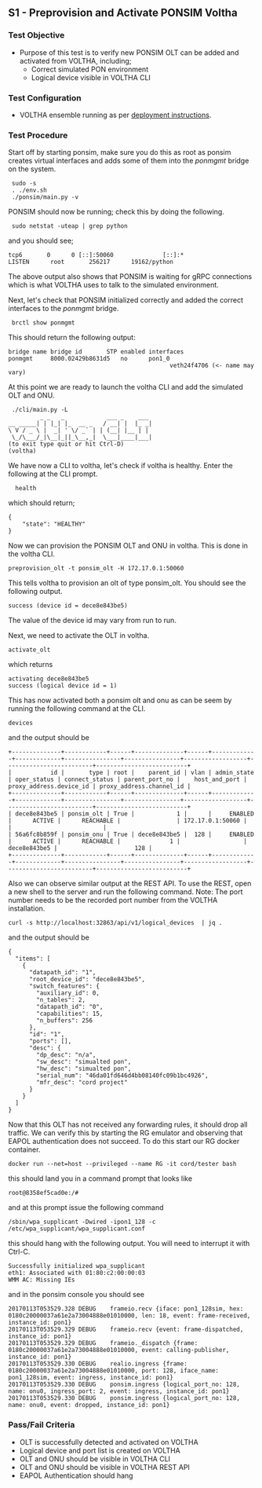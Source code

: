 ## S1 - Preprovision and Activate PONSIM Voltha

### Test Objective

* Purpose of this test is to verify new PONSIM OLT can be added and activated from VOLTHA, including;
  * Correct simulated PON environment
  * Logical device visible in VOLTHA CLI

### Test Configuration

* VOLTHA ensemble running as per [deployment instructions](V01_voltha_bringup_deploy.md).

### Test Procedure

Start off by starting ponsim, make sure you do this as root as ponsim creates virtual interfaces and adds some of them into the _ponmgmt_ bridge on the system.

```
 sudo -s
 . ./env.sh
 ./ponsim/main.py -v
```

PONSIM should now be running; check this by doing the following.

```
 sudo netstat -uteap | grep python
```

and you should see;

```
tcp6       0      0 [::]:50060              [::]:*                  LISTEN      root       256217      19162/python
```

The above output also shows that PONSIM is waiting for gRPC connections which is what VOLTHA uses to talk to the simulated environment.

Next, let's check that PONSIM initialized correctly and added the correct interfaces to the _ponmgmt_ bridge.

```
 brctl show ponmgmt
```

This should return the following output:

```
bridge name	bridge id		STP enabled	interfaces
ponmgmt		8000.02429b8631d5	no		pon1_0
							                  veth24f4706 (<- name may vary)
```

At this point we are ready to launch the voltha CLI and add the simulated OLT and ONU.

```
 ./cli/main.py -L
         _ _   _            ___ _    ___
__ _____| | |_| |_  __ _   / __| |  |_ _|
\ V / _ \ |  _| ' \/ _` | | (__| |__ | |
 \_/\___/_|\__|_||_\__,_|  \___|____|___|
(to exit type quit or hit Ctrl-D)
(voltha)
```

We have now a CLI to voltha, let's check if voltha is healthy. Enter the following at the CLI prompt.

```
  health
```

which should return;

```
{
    "state": "HEALTHY"
}
```

Now we can provision the PONSIM OLT and ONU in voltha. This is done in the voltha CLI.

```
preprovision_olt -t ponsim_olt -H 172.17.0.1:50060
```

This tells voltha to provision an olt of type ponsim_olt. You should see the following output.

```
success (device id = dece8e843be5)
```

The value of the device id may vary from run to run.

Next, we need to activate the OLT in voltha.

```
activate_olt
```

which returns

```
activating dece8e843be5
success (logical device id = 1)
```

This has now activated both a ponsim olt and onu as can be seem by running the following command at the CLI.

```
devices
```

and the output should be

```
+--------------+------------+------+--------------+------+-------------+-------------+----------------+----------------+------------------+-------------------------+--------------------------+
|           id |       type | root |    parent_id | vlan | admin_state | oper_status | connect_status | parent_port_no |    host_and_port | proxy_address.device_id | proxy_address.channel_id |
+--------------+------------+------+--------------+------+-------------+-------------+----------------+----------------+------------------+-------------------------+--------------------------+
| dece8e843be5 | ponsim_olt | True |            1 |      |     ENABLED |      ACTIVE |      REACHABLE |                | 172.17.0.1:50060 |                         |                          |
| 56a6fc8b859f | ponsim_onu | True | dece8e843be5 |  128 |     ENABLED |      ACTIVE |      REACHABLE |              1 |                  |            dece8e843be5 |                      128 |
+--------------+------------+------+--------------+------+-------------+-------------+----------------+----------------+------------------+-------------------------+--------------------------+
```

Also we can observe similar output at the REST API. To use the REST, open a new shell to the server and run the following command.  Note: The port number needs to be the recorded port number from the VOLTHA installation. 

```
curl -s http://localhost:32863/api/v1/logical_devices  | jq .
```

and the output should be

```
{
  "items": [
    {
      "datapath_id": "1",
      "root_device_id": "dece8e843be5",
      "switch_features": {
        "auxiliary_id": 0,
        "n_tables": 2,
        "datapath_id": "0",
        "capabilities": 15,
        "n_buffers": 256
      },
      "id": "1",
      "ports": [],
      "desc": {
        "dp_desc": "n/a",
        "sw_desc": "simualted pon",
        "hw_desc": "simualted pon",
        "serial_num": "46da01fd646d4bb08140fc09b1bc4926",
        "mfr_desc": "cord project"
      }
    }
  ]
}
```

Now that this OLT has not received any forwarding rules, it should drop all traffic. We can verify this by starting the RG emulator and observing that EAPOL authentication does not succeed. To do this start our RG docker container.


```
docker run --net=host --privileged --name RG -it cord/tester bash
```

this should land you in a command prompt that looks like

```
root@8358ef5cad0e:/#
```

and at this prompt issue the following command

```
/sbin/wpa_supplicant -Dwired -ipon1_128 -c /etc/wpa_supplicant/wpa_supplicant.conf
```

this should hang with the following output. You will need to interrupt it with Ctrl-C.

```
Successfully initialized wpa_supplicant
eth1: Associated with 01:80:c2:00:00:03
WMM AC: Missing IEs
```

and in the ponsim console you should see

```
20170113T053529.328 DEBUG    frameio.recv {iface: pon1_128sim, hex: 0180c20000037a61e2a73004888e01010000, len: 18, event: frame-received, instance_id: pon1}
20170113T053529.329 DEBUG    frameio.recv {event: frame-dispatched, instance_id: pon1}
20170113T053529.329 DEBUG    frameio._dispatch {frame: 0180c20000037a61e2a73004888e01010000, event: calling-publisher, instance_id: pon1}
20170113T053529.330 DEBUG    realio.ingress {frame: 0180c20000037a61e2a73004888e01010000, port: 128, iface_name: pon1_128sim, event: ingress, instance_id: pon1}
20170113T053529.330 DEBUG    ponsim.ingress {logical_port_no: 128, name: onu0, ingress_port: 2, event: ingress, instance_id: pon1}
20170113T053529.330 DEBUG    ponsim.ingress {logical_port_no: 128, name: onu0, event: dropped, instance_id: pon1}
```


### Pass/Fail Criteria

* OLT is successfully detected and activated on VOLTHA
* Logical device and port list is created on VOLTHA
* OLT and ONU should be visible in VOLTHA CLI
* OLT and ONU should be visible in VOLTHA REST API
* EAPOL Authentication should hang
